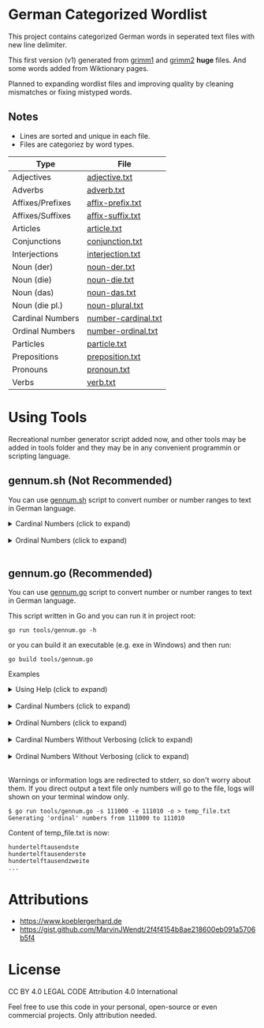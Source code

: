 # German Categorized Wordlist

This project contains categorized German words in seperated text files with new line delimiter.

This first version (v1) generated from [grimm1](https://www.koeblergerhard.de/grimm1.htm) and [grimm2](https://www.koeblergerhard.de/grimm2.htm) **huge** files. And some words added from Wiktionary pages.

Planned to expanding wordlist files and improving quality by cleaning mismatches or fixing mistyped words.


## Notes
* Lines are sorted and unique in each file.
* Files are categoriez by word types.

| Type             | File                                          |
| ---------------- | --------------------------------------------- |
| Adjectives       | [adjective.txt](v1/adjective.txt)             |
| Adverbs          | [adverb.txt](v1/adverb.txt)                   |
| Affixes/Prefixes | [affix-prefix.txt](v1/affix-prefix.txt)       |
| Affixes/Suffixes | [affix-suffix.txt](v1/affix-suffix.txt)       |
| Articles         | [article.txt](v1/article.txt)                 |
| Conjunctions     | [conjunction.txt](v1/conjunction.txt)         |
| Interjections    | [interjection.txt](v1/interjection.txt)       |
| Noun (der)       | [noun-der.txt](v1/noun-der.txt)               |
| Noun (die)       | [noun-die.txt](v1/noun-die.txt)               |
| Noun (das)       | [noun-das.txt](v1/noun-das.txt)               |
| Noun (die pl.)   | [noun-plural.txt](v1/noun-plural.txt)         |
| Cardinal Numbers | [number-cardinal.txt](v1/number-cardinal.txt) |
| Ordinal Numbers  | [number-ordinal.txt](v1/number-ordinal.txt)   |
| Particles        | [particle.txt](v1/particle.txt)               |
| Prepositions     | [preposition.txt](v1/preposition.txt)         |
| Pronouns         | [pronoun.txt](v1/pronoun.txt)                 |
| Verbs            | [verb.txt](v1/verb.txt)                       |


# Using Tools
Recreational number generator script added now, and other tools may be
added in tools folder and they may be in any convenient programmin or
scripting language.


## gennum.sh (Not Recommended)
You can use [gennum.sh](tools/gennum.sh) script to convert number or
number ranges to text in German language.
<details>
<summary>Cardinal Numbers (click to expand)</summary>

```
$ bash tools/gennum.sh -s912330 -e912340
Generating 'cardinal' numbers from 912330 to 912350
912330 = neunhundertzwölftausenddreihundertdreißig
912331 = neunhundertzwölftausenddreihunderteinunddreißig
912332 = neunhundertzwölftausenddreihundertzweiunddreißig
912333 = neunhundertzwölftausenddreihundertdreiunddreißig
912334 = neunhundertzwölftausenddreihundertvierunddreißig
912335 = neunhundertzwölftausenddreihundertfünfunddreißig
912336 = neunhundertzwölftausenddreihundertsechsunddreißig
912337 = neunhundertzwölftausenddreihundertsiebenunddreißig
912338 = neunhundertzwölftausenddreihundertachtunddreißig
912339 = neunhundertzwölftausenddreihundertneununddreißig
912340 = neunhundertzwölftausenddreihundertvierzig
```
</details>

<br/>

<details>
<summary>Ordinal Numbers  (click to expand)</summary>

```
$ bash tools/gennum.sh -s912330 -e912340 -o
Generating 'ordinal' numbers from 912330 to 912340
912330 = neunhundertzwölftausenddreihundertdreißigste
912331 = neunhundertzwölftausenddreihunderteinunddreißigste
912332 = neunhundertzwölftausenddreihundertzweiunddreißigste
912333 = neunhundertzwölftausenddreihundertdreiunddreißigste
912334 = neunhundertzwölftausenddreihundertvierunddreißigste
912335 = neunhundertzwölftausenddreihundertfünfunddreißigste
912336 = neunhundertzwölftausenddreihundertsechsunddreißigste
912337 = neunhundertzwölftausenddreihundertsiebenunddreißigste
912338 = neunhundertzwölftausenddreihundertachtunddreißigste
912339 = neunhundertzwölftausenddreihundertneununddreißigste
912340 = neunhundertzwölftausenddreihundertvierzigste
```
</details>

<br/>

## gennum.go (Recommended)
You can use [gennum.go](tools/gennum.go) script to convert number or
number ranges to text in German language.

This script written in Go and you can run it in project root:
```
go run tools/gennum.go -h
```

or you can build it an executable (e.g. exe in Windows) and then run:
```
go build tools/gennum.go
```

Examples

<details>
<summary>Using Help (click to expand)</summary>

```
$ go run tools/gennum.go -h                          
Usage:
  -d    print number also in digits at the beginning of the line
  -e int
        count until value
  -ein
        verbose ein in einhundert, eintausend etc.
  -h    show usage help
  -o    print ordinal numbers instad of cardinals
  -p    use parentheses in (ein)hundert, tausend(und)zwei etc.
  -s int
        start number from
  -und
        verbose und in hundertundeins, tausendundzwei etc.
```
</details>

<br/>

<details>
<summary>Cardinal Numbers (click to expand)</summary>

```
$ go run tools/gennum.go -s 1000 -e 1010 -ein -und -p -d
Verbose on: (ein), (und)
Generating 'cardinal' numbers from 1000 to 1010
1000 = (ein)tausend
1001 = (ein)tausend(und)eins
1002 = (ein)tausend(und)zwei
1003 = (ein)tausend(und)drei
1004 = (ein)tausend(und)vier
1005 = (ein)tausend(und)fünf
1006 = (ein)tausend(und)sechs
1007 = (ein)tausend(und)sieben
1008 = (ein)tausend(und)acht
1009 = (ein)tausend(und)neun
1010 = (ein)tausend(und)zehn
```
</details>

<br/>

<details>
<summary>Ordinal Numbers (click to expand)</summary>

```
$ go run tools/gennum.go -s 1000 -e 1010 -ein -und -p -d -o
Verbose on: (ein), (und)
Generating 'ordinal' numbers from 1000 to 1010
1000 = (ein)tausendste
1001 = (ein)tausend(und)erste
1002 = (ein)tausend(und)zweite
1003 = (ein)tausend(und)dritte
1004 = (ein)tausend(und)vierte
1005 = (ein)tausend(und)fünfte
1006 = (ein)tausend(und)sechste
1007 = (ein)tausend(und)siebte
1008 = (ein)tausend(und)achte
1009 = (ein)tausend(und)neunte
1010 = (ein)tausend(und)zehnte
```
</details>

<br/>

<details>
<summary>Cardinal Numbers Without Verbosing (click to expand)</summary>

```
$ go run tools/gennum.go -s 111000 -e 111010
Generating 'cardinal' numbers from 111000 to 111010
hundertelftausend
hundertelftausendeins
hundertelftausendzwei
hundertelftausenddrei
hundertelftausendvier
hundertelftausendfünf
hundertelftausendsechs
hundertelftausendsieben
hundertelftausendacht
hundertelftausendneun
hundertelftausendzehn
```
</details>

<br/>

<details>
<summary>Ordinal Numbers Without Verbosing (click to expand)</summary>

```
$ go run tools/gennum.go -s 111000 -e 111010 -o
Generating 'ordinal' numbers from 111000 to 111010
hundertelftausendste
hundertelftausenderste
hundertelftausendzweite
hundertelftausenddritte
hundertelftausendvierte
hundertelftausendfünfte
hundertelftausendsechste
hundertelftausendsiebte
hundertelftausendachte
hundertelftausendneunte
hundertelftausendzehnte
```
</details>

<br/>

Warnings or information logs are redirected to stderr, so don't worry 
about them.  If you direct output a text file only numbers will go to 
the file, logs will shown on your terminal window only.

```
$ go run tools/gennum.go -s 111000 -e 111010 -o > temp_file.txt
Generating 'ordinal' numbers from 111000 to 111010
```

Content of temp_file.txt is now:
```
hundertelftausendste
hundertelftausenderste
hundertelftausendzweite
...
```

# Attributions
* https://www.koeblergerhard.de
* https://gist.github.com/MarvinJWendt/2f4f4154b8ae218600eb091a5706b5f4


# License
CC BY 4.0 LEGAL CODE
Attribution 4.0 International

Feel free to use this code in your personal, open-source or even 
commercial projects. Only attribution needed.